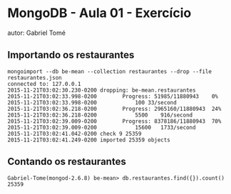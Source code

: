 # MongoDB - Aula 01 - Exercício
autor: Gabriel Tomé

## Importando os restaurantes

```
mongoimport --db be-mean --collection restaurantes --drop --file restaurantes.json
connected to: 127.0.0.1
2015-11-21T03:02:30.230-0200 dropping: be-mean.restaurantes
2015-11-21T03:02:33.998-0200        Progress: 51985/11880943    0%
2015-11-21T03:02:33.998-0200            100 33/second
2015-11-21T03:02:36.218-0200        Progress: 2965160/11880943  24%
2015-11-21T03:02:36.218-0200            5500    916/second
2015-11-21T03:02:39.009-0200        Progress: 8378186/11880943  70%
2015-11-21T03:02:39.009-0200            15600   1733/second
2015-11-21T03:02:41.042-0200 check 9 25359
2015-11-21T03:02:41.249-0200 imported 25359 objects
```

## Contando os restaurantes

```
Gabriel-Tome(mongod-2.6.8) be-mean> db.restaurantes.find({}).count()
25359
```

